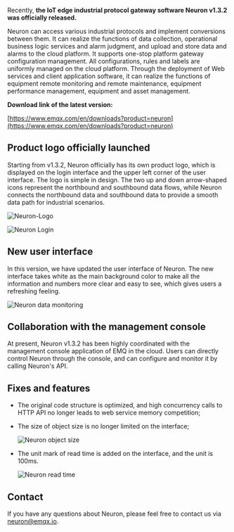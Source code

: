 Recently, **the IoT edge industrial protocol gateway software Neuron v1.3.2  was officially released.**

Neuron can access various industrial protocols and implement conversions between them. It can realize the functions of data collection, operational business logic services and alarm judgment, and upload and store data and alarms to the cloud platform. It supports one-stop platform gateway configuration management. All configurations, rules and labels are uniformly managed on the cloud platform. Through the deployment of Web services and client application software, it can realize the functions of equipment remote monitoring and remote maintenance, equipment performance management, equipment and asset management.

**Download link of the latest version:**

[https://www.emqx.com/en/downloads?product=neuron](https://www.emqx.com/en/downloads?product=neuron)



## Product logo officially launched

Starting from v1.3.2, Neuron officially has its own product logo, which is displayed on the login interface and the upper left corner of the user interface. The logo is simple in design. The two up and down arrow-shaped icons represent the northbound and southbound data flows, while Neuron connects the northbound data and southbound data to provide a smooth data path for industrial scenarios.



![Neuron-Logo](https://static.emqx.net/images/acae68ba4be1727662893e60b82fe3fa.png)

![Neuron Login](https://static.emqx.net/images/34c2d2334d8b1b98ed1288b6892e681a.png)


## New user interface

In this version, we have updated the user interface of Neuron. The new interface takes white as the main background color to make all the information and numbers more clear and easy to see, which gives users a refreshing feeling.

![Neuron data monitoring](https://static.emqx.net/images/82873d31a03bf0285b0150f59270fda8.png)

## Collaboration with the management console

At present, Neuron v1.3.2 has been highly coordinated with the management console application of EMQ in the cloud. Users can directly control Neuron through the console, and can configure and monitor it by calling Neuron's API.

## Fixes and features

- The original code structure is optimized, and high concurrency calls to HTTP API no longer leads to web service memory competition;

- The size of object size is no longer limited on the interface;

  ![Neuron object size](https://static.emqx.net/images/b4ec5171909960c764cff095cb4609a7.png)

- The unit mark of read time is added on the interface, and the unit is 100ms.

  ![Neuron read time](https://static.emqx.net/images/fbac64f3678be2903cc798de533c8ecc.png)

## Contact

If you have any questions about Neuron, please feel free to contact us via [neuron@emqx.io](mailto:neuron@emqx.io).

